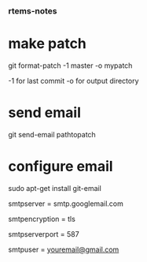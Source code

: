 ### rtems-notes

# make patch

git format-patch -1 master -o mypatch

-1 for last commit
-o for output directory


# send email
git send-email pathtopatch

# configure email
sudo apt-get install git-email

smtpserver = smtp.googlemail.com
    
smtpencryption = tls
    
smtpserverport = 587
    
smtpuser = youremail@gmail.com
   
